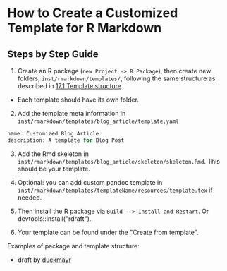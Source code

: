 # How to Create a Customized Template for R Markdown

## Steps by Step Guide

1. Create an R package (`new Project -> R Package`), then create new folders, `inst/rmarkdown/templates/`, following the same structure as described in  [17.1 Template structure](https://bookdown.org/yihui/rmarkdown/template-structure.html)

* Each template should have its own folder. 

2. Add the template meta information in `inst/rmarkdown/templates/blog_article/template.yaml`

```r
name: Customized Blog Article
description: A template for Blog Post
```

3. Add the Rmd skeleton in `inst/rmarkdown/templates/blog_article/skeleton/skeleton.Rmd`. This should be your template. 


4. Optional: you can add custom pandoc template in `inst/rmarkdown/templates/templateName/resources/template.tex` if needed. 

5. Then install the R package via `Build - > Install and Restart`. Or devtools::install("rdraft").  

6. Your template can be found under the "Create from template". 

Examples of package and template structure: 

* draft by [duckmayr](https://github.com/duckmayr/draft)


